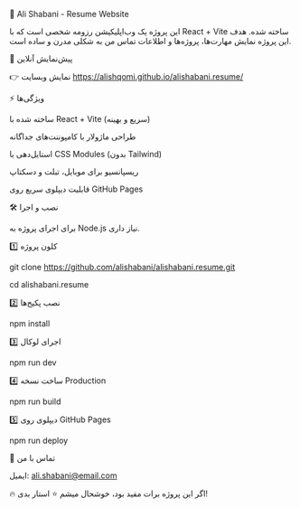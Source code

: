 📝 Ali Shabani - Resume Website

این پروژه یک وب‌اپلیکیشن رزومه شخصی است که با React + Vite ساخته شده.
هدف این پروژه نمایش مهارت‌ها، پروژه‌ها و اطلاعات تماس من به شکلی مدرن و ساده است.

🚀 پیش‌نمایش آنلاین

👉 نمایش وبسایت
https://alishqomi.github.io/alishabani.resume/

⚡ ویژگی‌ها

ساخته شده با React + Vite (سریع و بهینه)

طراحی ماژولار با کامپوننت‌های جداگانه

استایل‌دهی با CSS Modules (بدون Tailwind)

ریسپانسیو برای موبایل، تبلت و دسکتاپ

قابلیت دیپلوی سریع روی GitHub Pages

🛠 نصب و اجرا

برای اجرای پروژه به Node.js نیاز داری.

1️⃣ کلون پروژه

git clone https://github.com/alishabani/alishabani.resume.git

cd alishabani.resume


2️⃣ نصب پکیج‌ها

npm install


3️⃣ اجرای لوکال

npm run dev


4️⃣ ساخت نسخه Production

npm run build


5️⃣ دیپلوی روی GitHub Pages

npm run deploy

📧 تماس با من

ایمیل: ali.shabani@email.com

🔥 اگر این پروژه برات مفید بود، خوشحال میشم ⭐️ استار بدی!
